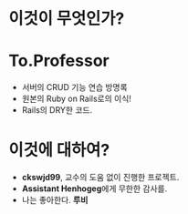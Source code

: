 # 이것이 무엇인가?
# To.Professor
* 서버의 CRUD 기능 연습 방명록
* 원본의 Ruby on Rails로의 이식!
* Rails의 DRY한 코드.

# 이것에 대하여?
* **ckswjd99**, 교수의 도움 없이 진행한 프로젝트.
* **Assistant Henhogeg**에게 무한한 감사를.
* 나는 좋아한다. **루비**
